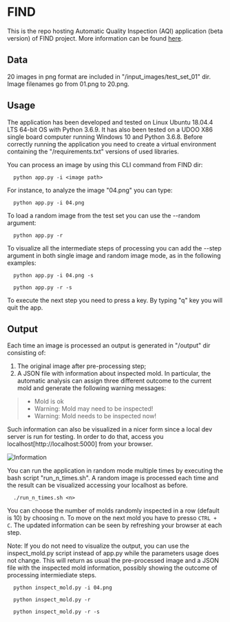 # FIND

This is the repo hosting Automatic Quality Inspection (AQI) application (beta version) of FIND project. More information can be found [here](https://www.progettofind.it/it/).


## Data

20 images in png format are included in "/input_images/test_set_01" dir. Image filenames go from 01.png to 20.png.


## Usage

The application has been developed and tested on Linux Ubuntu 18.04.4 LTS 64-bit OS with Python 3.6.9. It has also been tested on a UDOO X86 single board computer running Windows 10 and Python 3.6.8.
Before correctly running the application you need to create a virtual environment containing the "/requirements.txt" versions of used libraries.

You can process an image by using this CLI command from FIND dir:
```
  python app.py -i <image path>
```
For instance, to analyze the image "04.png" you can type:
```
  python app.py -i 04.png
```
To load a random image from the test set you can use the --random argument:
```
  python app.py -r
```
To visualize all the intermediate steps of processing you can add the --step argument in both single image and random image mode, as in the following examples:
```
  python app.py -i 04.png -s
 
  python app.py -r -s
 ```
To execute the next step you need to press a key. By typing "q" key you will quit the app.

 ## Output

Each time an image is processed an output is generated in "/output" dir consisting of:
1. The original image after pre-processing step;
2. A JSON file with information about inspected mold. In particular, the automatic analysis can assign three different outcome to the current mold and generate the following warning messages:<br>
>  - Mold is ok<br>
>  - Warning: Mold may need to be inspected!<br>
>  - Warning: Mold needs to be inspected now!<br>

Such information can also be visualized in a nicer form since a local dev server is run for testing. In order to do that, access you localhost[http://localhost:5000] from your browser.

![Information](https://dl.dropboxusercontent.com/s/s8lmsm05rjmu9a3/information.png)

You can run the application in random mode multiple times by executing the bash script "run_n_times.sh". A random image is processed each time and the result can be visualized accessing your localhost as before.
```
  ./run_n_times.sh <n>
 ```
You can choose the number of molds randomly inspected in a row (default is 10) by choosing n. To move on the next mold you have to presso `CTRL + C`. The updated information can be seen by refreshing your browser at each step.

Note: If you do not need to visualize the output, you can use the inspect_mold.py script instead of app.py while the parameters usage does not change. This will return as usual the pre-processed image and a JSON file with the inspected mold information, possibly showing the outcome of processing intermiediate steps.
```
  python inspect_mold.py -i 04.png
 
  python inspect_mold.py -r
  
  python inspect_mold.py -r -s
 ```
